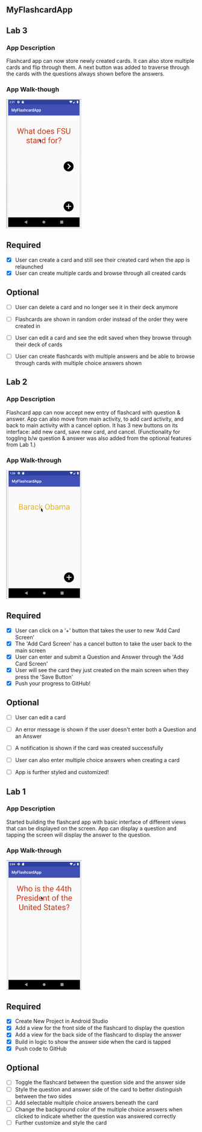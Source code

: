 ## MyFlashcardApp

## Lab 3

### App Description
Flashcard app can now store newly created cards. It can also store multiple cards and flip through them. A next button was added to traverse through the cards with the questions always shown before the answers.

### App Walk-though
<img src="https://github.com/spalli235/CodePath-class-week-2/raw/master/ClassWeek5GIF.gif" width=200><br>


## Required
- [x] User can create a card and still see their created card when the app is relaunched
- [x] User can create multiple cards and browse through all created cards

## Optional
- [ ] User can delete a card and no longer see it in their deck anymore
- [ ] Flashcards are shown in random order instead of the order they were created in
- [ ] User can edit a card and see the edit saved when they browse through their deck of cards
- [ ] User can create flashcards with multiple answers and be able to browse through cards with multiple choice answers shown





## Lab 2

### App Description
Flashcard app can now accept new entry of flashcard with question & answer. App can also move from main activity, to add card activity, and back to main activity with a cancel option. It has 3 new buttons on its interface: add new card, save new card, and cancel. (Functionality for toggling b/w question & answer was also added from the optional features from Lab 1.)

### App Walk-through
<img src="https://github.com/spalli235/CodePath-class-week-2/raw/master/ClassWeek4GIF.gif" width=200><br>


## Required
- [x] User can click on a ‘+’ button that takes the user to new ‘Add Card Screen’
- [x] The 'Add Card Screen' has a cancel button to take the user back to the main screen
- [x] User can enter and submit a Question and Answer through the 'Add Card Screen'
- [x] User will see the card they just created on the main screen when they press the 'Save Button'
- [x] Push your progress to GitHub!

## Optional
- [ ] User can edit a card
- [ ] An error message is shown if the user doesn't enter both a Question and an Answer
- [ ] A notification is shown if the card was created successfully
- [ ] User can also enter multiple choice answers when creating a card
- [ ] App is further styled and customized!





## Lab 1

### App Description
Started building the flashcard app with basic interface of different views that can be displayed on the screen. App can display a question and tapping the screen will display the answer to the question. 

### App Walk-through
<img src="https://github.com/spalli235/CodePath-class-week-2/raw/master/ClassWeek2GIF.gif" width=200><br>


## Required
- [x] Create New Project in Android Studio
- [x] Add a view for the front side of the flashcard to display the question
- [x] Add a view for the back side of the flashcard to display the answer
- [x] Build in logic to show the answer side when the card is tapped
- [x] Push code to GitHub
## Optional
- [ ] Toggle the flashcard between the question side and the answer side
- [ ] Style the question and answer side of the card to better distinguish between the two sides
- [ ] Add selectable multiple choice answers beneath the card
- [ ] Change the background color of the multiple choice answers when clicked to indicate whether the question was answered correctly
- [ ] Further customize and style the card
